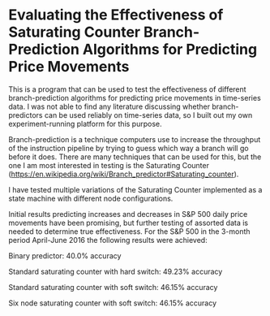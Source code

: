 # Evaluating the Effectiveness of Saturating Counter Branch-Prediction Algorithms for Predicting Price Movements

This is a program that can be used to test the effectiveness of different branch-prediction algorithms for predicting price movements in time-series data. I was not able to find any literature discussing whether branch-predictors can be used reliably on time-series data, so I built out my own experiment-running platform for this purpose.

Branch-prediction is a technique computers use to increase the throughput of the instruction pipeline by trying to guess which way a branch will go before it does. There are many techniques that can be used for this, but the one I am most interested in testing is the Saturating Counter (https://en.wikipedia.org/wiki/Branch_predictor#Saturating_counter). 

I have tested multiple variations of the Saturating Counter implemented as a state machine with different node configurations.

Initial results predicting increases and decreases in S&P 500 daily price movements have been promising, but further testing of assorted data is needed to determine true effectiveness. For the S&P 500 in the 3-month period April-June 2016 the following results were achieved:

Binary predictor: 40.0% accuracy

Standard saturating counter with hard switch: 49.23% accuracy

Standard saturating counter with soft switch: 46.15% accuracy

Six node saturating counter with soft switch: 46.15% accuracy
